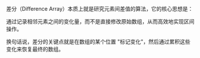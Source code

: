 差分（Difference Array）本质上就是研究元素间差值的算法，它的核心思想是：

通过记录相邻元素之间的变化量，而不是直接修改原始数组，从而高效地实现区间操作。

换句话说，差分的关键点就是在数组的某个位置 "标记变化"，然后通过累积这些变化来恢复最终的数组。